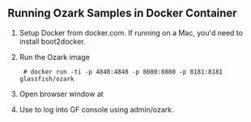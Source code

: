 Running Ozark Samples in Docker Container
-----------------------------------------

1. Setup Docker from docker.com. If running on a Mac, you'd need to install boot2docker.

2. Run the Ozark image

        # docker run -ti -p 4848:4848 -p 8080:8080 -p 8181:8181 glassfish/ozark

3. Open browser window at [](http://localhost:8080/samples)

4. Use [](http://localhost:4848/) to log into GF console using admin/ozark.
